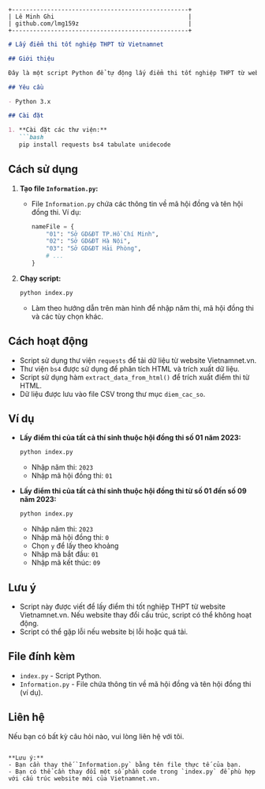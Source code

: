 

```
+--------------------------------------------------+
| Lê Minh Ghi                                      |
| github.com/lmg159z                               |
+--------------------------------------------------+
```

```markdown
# Lấy điểm thi tốt nghiệp THPT từ Vietnamnet

## Giới thiệu

Đây là một script Python để tự động lấy điểm thi tốt nghiệp THPT từ website Vietnamnet.vn. Script này cho phép người dùng nhập năm thi, mã hội đồng thi và lấy điểm của các thí sinh theo mã hội đồng hoặc theo khoảng mã hội đồng.

## Yêu cầu

- Python 3.x

## Cài đặt

1. **Cài đặt các thư viện:**
   ```bash
   pip install requests bs4 tabulate unidecode
   ```

## Cách sử dụng

1. **Tạo file `Information.py`:**
   - File `Information.py` chứa các thông tin về mã hội đồng và tên hội đồng thi. Ví dụ:
     ```python
     nameFile = {
         "01": "Sở GD&ĐT TP.Hồ Chí Minh",
         "02": "Sở GD&ĐT Hà Nội",
         "03": "Sở GD&ĐT Hải Phòng",
         # ...
     }
     ```

2. **Chạy script:**
   ```bash
   python index.py
   ```
   - Làm theo hướng dẫn trên màn hình để nhập năm thi, mã hội đồng thi và các tùy chọn khác.

## Cách hoạt động

- Script sử dụng thư viện `requests` để tải dữ liệu từ website Vietnamnet.vn.
- Thư viện `bs4` được sử dụng để phân tích HTML và trích xuất dữ liệu.
- Script sử dụng hàm `extract_data_from_html()` để trích xuất điểm thi từ HTML.
- Dữ liệu được lưu vào file CSV trong thư mục `diem_cac_so`.

## Ví dụ

- **Lấy điểm thi của tất cả thí sinh thuộc hội đồng thi số 01 năm 2023:**
   ```bash
   python index.py
   ```
   - Nhập năm thi: `2023`
   - Nhập mã hội đồng thi: `01`

- **Lấy điểm thi của tất cả thí sinh thuộc hội đồng thi từ số 01 đến số 09 năm 2023:**
   ```bash
   python index.py
   ```
   - Nhập năm thi: `2023`
   - Nhập mã hội đồng thi: `0`
   - Chọn `y` để lấy theo khoảng
   - Nhập mã bắt đầu: `01`
   - Nhập mã kết thúc: `09`

## Lưu ý

- Script này được viết để lấy điểm thi tốt nghiệp THPT từ website Vietnamnet.vn. Nếu website thay đổi cấu trúc, script có thể không hoạt động.
- Script có thể gặp lỗi nếu website bị lỗi hoặc quá tải.

## File đính kèm

- `index.py` - Script Python.
- `Information.py` - File chứa thông tin về mã hội đồng và tên hội đồng thi (ví dụ).

## Liên hệ

Nếu bạn có bất kỳ câu hỏi nào, vui lòng liên hệ với tôi.
```

**Lưu ý:**
- Bạn cần thay thế `Information.py` bằng tên file thực tế của bạn.
- Bạn có thể cần thay đổi một số phần code trong `index.py` để phù hợp với cấu trúc website mới của Vietnamnet.vn.

